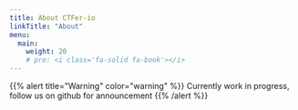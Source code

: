 ```yaml
---
title: About CTFer-io
linkTitle: "About"
menu:
  main:
    weight: 20
    # pre: <i class='fa-solid fa-book'></i>
---
```





{{% alert title="Warning" color="warning" %}}
Currently work in progress, follow us on github for announcement 
{{% /alert %}}
